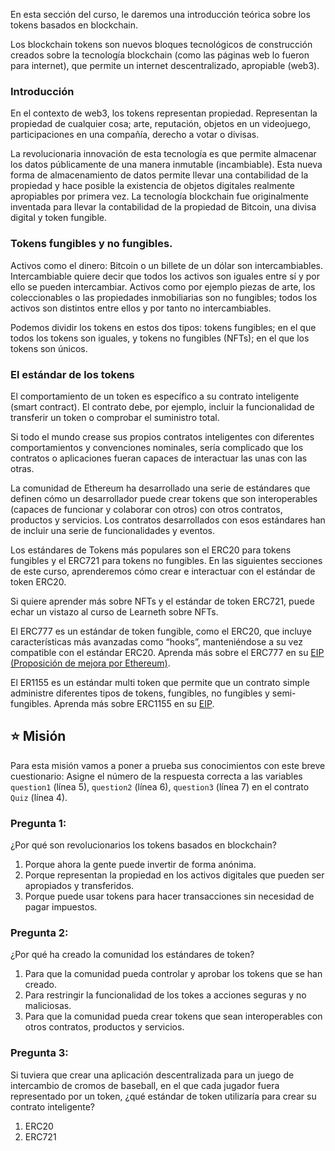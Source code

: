 En esta sección del curso, le daremos una introducción teórica sobre los tokens basados en blockchain.

Los blockchain tokens son nuevos bloques tecnológicos de construcción creados sobre la tecnología blockchain (como las páginas web lo fueron para internet), que permite un internet descentralizado, apropiable (web3).

### Introducción
En el contexto de web3, los tokens representan propiedad. Representan la propiedad de cualquier cosa; arte, reputación, objetos en un videojuego, participaciones en una compañía, derecho a votar o divisas. 

La revolucionaria innovación de esta tecnología es que permite almacenar los datos públicamente de una manera inmutable (incambiable). Esta nueva forma de almacenamiento de datos permite llevar una contabilidad de la propiedad y hace posible la existencia de objetos digitales realmente apropiables por primera vez. La tecnología blockchain fue originalmente inventada para llevar la contabilidad de la propiedad de Bitcoin, una divisa digital y token fungible.

### Tokens fungibles y no fungibles.
Activos como el dinero: Bitcoin o un billete de un dólar son intercambiables. Intercambiable quiere decir que todos los activos son iguales entre sí y por ello se pueden intercambiar. Activos como por ejemplo piezas de arte, los coleccionables o las propiedades inmobiliarias son no fungibles; todos los activos son distintos entre ellos y por tanto no intercambiables. 

Podemos dividir los tokens en estos dos tipos: tokens fungibles; en el que todos los tokens son iguales, y tokens no fungibles (NFTs); en el que los tokens son únicos. 

### El estándar de los tokens
El comportamiento de un token es específico a su contrato inteligente (smart contract). El contrato debe, por ejemplo, incluir la funcionalidad de transferir un token o comprobar el suministro total. 

Si todo el mundo crease sus propios contratos inteligentes con diferentes comportamientos y convenciones nominales, sería complicado que los contratos o aplicaciones fueran capaces de interactuar las unas con las otras.

La comunidad de Ethereum ha desarrollado una serie de estándares que definen cómo un desarrollador puede crear tokens que son interoperables (capaces de funcionar y colaborar con otros) con otros contratos, productos y servicios. Los contratos desarrollados con esos estándares han de incluir una serie de funcionalidades y eventos. 

Los estándares de Tokens más populares son el ERC20 para tokens fungibles y el ERC721 para tokens no fungibles. En las siguientes secciones de este curso, aprenderemos cómo crear e interactuar con el estándar de token ERC20. 

Si quiere aprender más sobre NFTs y el estándar de token ERC721, puede echar un vistazo al curso de Learneth sobre NFTs. 

El ERC777 es un estándar de token fungible, como el ERC20, que incluye características más avanzadas como “hooks”, manteniéndose a su vez compatible con el estándar ERC20. Aprenda más sobre el ERC777 en su <a href="https://eips.ethereum.org/EIPS/eip-777" target="_blank">EIP (Proposición de mejora por Ethereum)</a>.

El ER1155 es un estándar multi token que permite que un contrato simple administre diferentes tipos de tokens, fungibles, no fungibles y semi-fungibles. Aprenda más sobre  ERC1155 en su  <a href="https://eips.ethereum.org/EIPS/eip-1155" target="_blank">EIP</a>.

## ⭐️ Misión
Para esta misión vamos a poner a prueba sus conocimientos con este breve cuestionario: 
Asigne el número de la respuesta correcta a las variables `question1` (línea 5), 
`question2` (línea 6), `question3` (línea 7) en el contrato `Quiz` (línea 4). 

### Pregunta 1:
¿Por qué son revolucionarios los tokens basados en blockchain?
1. Porque ahora la gente puede invertir de forma anónima. 
2. Porque representan la propiedad en los activos digitales que pueden ser apropiados y transferidos.
3. Porque puede usar tokens para hacer transacciones sin necesidad de pagar impuestos. 

### Pregunta 2:
¿Por qué ha creado la comunidad los estándares de token?
1. Para que la comunidad pueda controlar y aprobar los tokens que se han creado. 
2. Para restringir la funcionalidad de los tokes a acciones seguras y no maliciosas.
3. Para que la comunidad pueda crear tokens que sean interoperables con otros contratos, productos y servicios.


### Pregunta 3:
Si tuviera que crear una aplicación descentralizada para un juego de intercambio de cromos de baseball, en el que cada jugador fuera representado por un token, ¿qué estándar de token utilizaría para crear su contrato inteligente?
1. ERC20
2. ERC721

